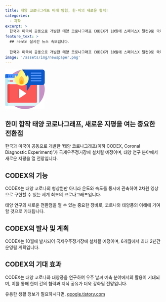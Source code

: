 ```yaml
---
title: 태양 코로나그래프 미래 탐험, 한·미의 새로운 협력!
categories:
  - 과학
excerpt: >
  한국과 미국이 공동으로 개발한 태양 코로나그래프 CODEX가 10월에 스페이스X 팰컨9로 국제우주정거장에 발사되어 6개월에서 최대 2년간 운영될 예정이다. 이 기기는 태양 코로나의 형상과 온도, 속도를 동시에 관측하여 중요한 연구를 가능케 할 것으로 예상되며, 한국과 미국의 기술력이 결합된 이 프로젝트는 우주 및 기타 산업 분야에도 확산될 수 있다고 전망되고 있다. 이를 통해 태양 연구와 우주 날씨 예측 분야에서 양국 간의 협력이 강화될 것으로 보인다.
feature_text: >
  ## rentn 실시간 뉴스 속보입니다.

  한국과 미국이 공동으로 개발한 태양 코로나그래프 CODEX가 10월에 스페이스X 팰컨9로 국제우주정거장에 발사되어 6개월에서 최대 2년간 운영될 예정이다. 이 기기는 태양 코로나의 형상과 온도, 속도를 동시에 관측하여 중요한 연구를 가능케 할 것으로 예상되며, 한국과 미국의 기술력이 결합된 이 프로젝트는 우주 및 기타 산업 분야에도 확산될 수 있다고 전망되고 있다. 이를 통해 태양 연구와 우주 날씨 예측 분야에서 양국 간의 협력이 강화될 것으로 보인다.
image: '/assets/img/newspaper.png'
---
```


<p><img src="/assets/img/news.png" alt="rentncar 속보" /></p>

<h2>한미 합작 태양 코로나그래프, 새로운 지평을 여는 중요한 전환점</h2>

<p>한국과 미국이 공동으로 개발한 ‘태양 코로나그래프(이하 CODEX, Coronal Diagnostic Experiment)’가 국제우주정거장에 설치될 예정이며, 태양 연구 분야에서 새로운 지평을 열 전망입니다.</p>

<h2>CODEX의 기능</h2>

<p data-ke-size="size16">CODEX는 태양 코로나의 형상뿐만 아니라 온도와 속도를 동시에 관측하여 2차원 영상으로 구현할 수 있는 세계 최초의 코로나그래프입니다.</p>

<p data-ke-size="size16">태양 연구의 새로운 전환점을 열 수 있는 중요한 장비로, 코로나와 태양풍의 이해에 기여할 것으로 기대됩니다.</p>

<h2>CODEX의 발사 및 계획</h2>

<p data-ke-size="size16">CODEX는 10월에 발사되어 국제우주정거장에 설치될 예정이며, 6개월에서 최대 2년간 운영될 계획입니다.</p>

<h2>CODEX의 기대 효과</h2>

<p data-ke-size="size16">CODEX는 태양 코로나와 태양풍을 연구하여 우주 날씨 예측 분야에서의 활용이 기대되며, 이를 통해 한미 간의 협력과 지식 공유가 더욱 강화될 전망입니다.</p>
유용한 생활 정보가 필요하시다면, <a href="https://qoogle.tistory.com" rel="dofollow">qoogle.tistory.com</a>


